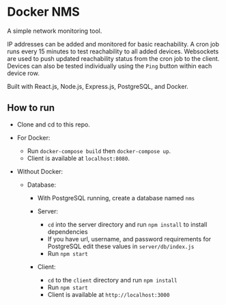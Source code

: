 # Docker NMS

A simple network monitoring tool.

IP addresses can be added and monitored for basic reachability. A cron job runs every 15 minutes to test reachability to all added devices. Websockets are used to push updated reachability status from the cron job to the client. Devices can also be tested individually using the `Ping` button within each device row.

Built with React.js, Node.js, Express.js, PostgreSQL, and Docker.

## How to run

- Clone and cd to this repo.
- For Docker:

  - Run `docker-compose build` then `docker-compose up`.
  - Client is available at `localhost:8080`.

- Without Docker:

  - Database:

    - With PostgreSQL running, create a database named `nms`

    - Server:

      - `cd` into the server directory and run `npm install` to install dependencies
      - If you have url, username, and password requirements for PostgreSQL edit these values in `server/db/index.js`
      - Run `npm start`

    - Client:
      - `cd` to the `client` directory and run `npm install`
      - Run `npm start`
      - Client is available at `http://localhost:3000`
